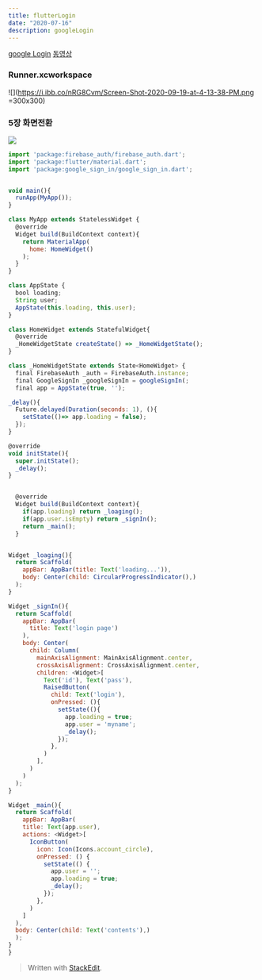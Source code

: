 ```yaml
---
title: flutterLogin
date: "2020-07-16"
description: googleLogin
---
```

[google Login](https://fkkmemi.github.io/ff/ff-001/)
[동영상](https://dev.to/happyharis/flutter-web-google-sign-in-42bb)

### Runner.xcworkspace
![](https://i.ibb.co/nRG8Cvm/Screen-Shot-2020-09-19-at-4-13-38-PM.png =300x300)
### 5장 화면전환
![](https://fkkmemi.github.io/images/ff/2019-12-11_15.53.18.gif)
```js
import 'package:firebase_auth/firebase_auth.dart';
import 'package:flutter/material.dart';
import 'package:google_sign_in/google_sign_in.dart';


void main(){
  runApp(MyApp());
}

class MyApp extends StatelessWidget {
  @override
  Widget build(BuildContext context){
    return MaterialApp(
      home: HomeWidget()
    );
  }
}

class AppState {
  bool loading;
  String user;
  AppState(this.loading, this.user);
}

class HomeWidget extends StatefulWidget{
  @override
  _HomeWidgetState createState() => _HomeWidgetState();
}

class _HomeWidgetState extends State<HomeWidget> {
  final FirebaseAuth _auth = FirebaseAuth.instance;
  final GoogleSignIn _googleSignIn = googleSignIn(;
  final app = AppState(true, '');

_delay(){
  Future.delayed(Duration(seconds: 1), (){
    setState(()=> app.loading = false);
  });
}

@override
void initState(){
  super.initState();
  _delay();
}


  @override
  Widget build(BuildContext context){
    if(app.loading) return _loaging();
    if(app.user.isEmpty) return _signIn();
    return _main();
  }


Widget _loaging(){
  return Scaffold(
    appBar: AppBar(title: Text('loading...')),
    body: Center(child: CircularProgressIndicator(),)
  );
}

Widget _signIn(){
  return Scaffold(
    appBar: AppBar(
      title: Text('login page')
    ),
    body: Center(
      child: Column(
        mainAxisAlignment: MainAxisAlignment.center,
        crossAxisAlignment: CrossAxisAlignment.center,
        children: <Widget>[
          Text('id'), Text('pass'),
          RaisedButton(
            child: Text('login'),
            onPressed: (){
              setState((){
                app.loading = true;
                app.user = 'myname';
                _delay();
              });
            },
          )
        ],
      )
    )
  );
}

Widget _main(){
  return Scaffold(
    appBar: AppBar(
    title: Text(app.user),
    actions: <Widget>[
      IconButton(
        icon: Icon(Icons.account_circle),
        onPressed: () {
          setState(() {
            app.user = '';
            app.loading = true;
            _delay();
          });
        },
      )
    ]
  ),
  body: Center(child: Text('contents'),)
  );
}
}
```


> Written with [StackEdit](https://stackedit.io/).
<!--stackedit_data:
eyJoaXN0b3J5IjpbMzIwODkyNTQ4LDg0NDM1MDgzNywzMjM1MT
UzOTEsLTEyOTY3NjMyNjFdfQ==
-->